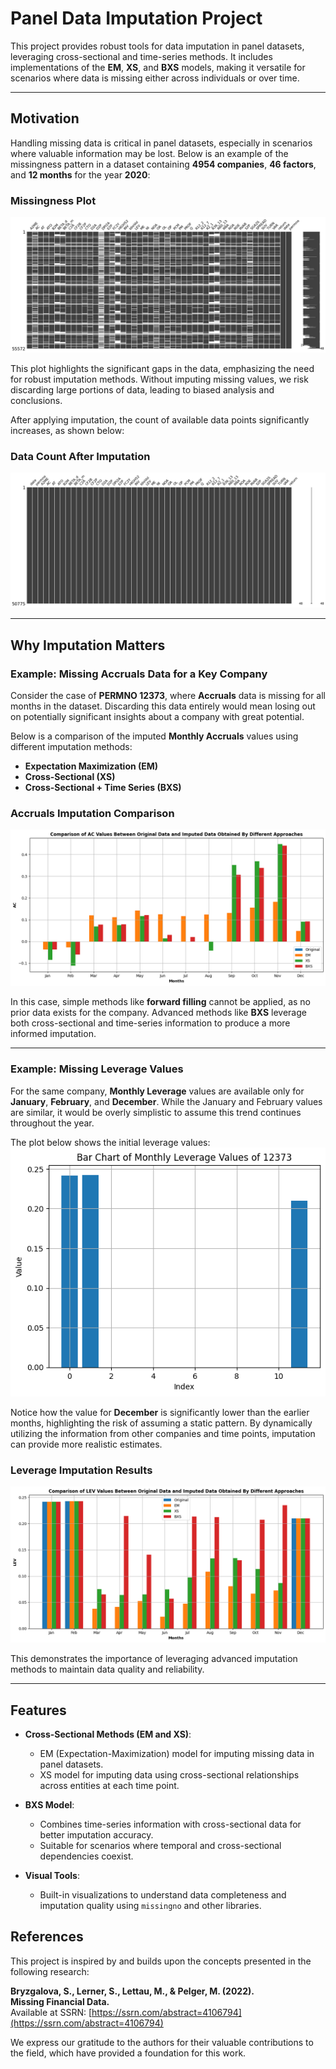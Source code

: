 # Panel Data Imputation Project

This project provides robust tools for data imputation in panel datasets, leveraging cross-sectional and time-series methods. It includes implementations of the **EM**, **XS**, and **BXS** models, making it versatile for scenarios where data is missing either across individuals or over time.

---

## Motivation

Handling missing data is critical in panel datasets, especially in scenarios where valuable information may be lost. Below is an example of the missingness pattern in a dataset containing **4954 companies**, **46 factors**, and **12 months** for the year **2020**:

### Missingness Plot
![Missingness Plot](Plots/missingness_in_the_data.png)

This plot highlights the significant gaps in the data, emphasizing the need for robust imputation methods. Without imputing missing values, we risk discarding large portions of data, leading to biased analysis and conclusions.

After applying imputation, the count of available data points significantly increases, as shown below:

### Data Count After Imputation
![Count After Imputation](Plots/data_after_imputation.png)

---

## Why Imputation Matters

### Example: Missing Accruals Data for a Key Company

Consider the case of **PERMNO 12373**, where **Accruals** data is missing for all months in the dataset. Discarding this data entirely would mean losing out on potentially significant insights about a company with great potential.

Below is a comparison of the imputed **Monthly Accruals** values using different imputation methods:
- **Expectation Maximization (EM)**
- **Cross-Sectional (XS)**
- **Cross-Sectional + Time Series (BXS)**

### Accruals Imputation Comparison
![Accruals Imputation Comparison](Plots/AC_imputation.png)

In this case, simple methods like **forward filling** cannot be applied, as no prior data exists for the company. Advanced methods like **BXS** leverage both cross-sectional and time-series information to produce a more informed imputation.

---

### Example: Missing Leverage Values

For the same company, **Monthly Leverage** values are available only for **January**, **February**, and **December**. While the January and February values are similar, it would be overly simplistic to assume this trend continues throughout the year.

The plot below shows the initial leverage values:
![Initial Leverage Values](Plots/initial_lev.png)

Notice how the value for **December** is significantly lower than the earlier months, highlighting the risk of assuming a static pattern. By dynamically utilizing the information from other companies and time points, imputation can provide more realistic estimates.

### Leverage Imputation Results
![Leverage Imputation Results](Plots/LEV_imputation.png)

This demonstrates the importance of leveraging advanced imputation methods to maintain data quality and reliability.

---

## Features

- **Cross-Sectional Methods (EM and XS)**:
  - EM (Expectation-Maximization) model for imputing missing data in panel datasets.
  - XS model for imputing data using cross-sectional relationships across entities at each time point.
  
- **BXS Model**:
  - Combines time-series information with cross-sectional data for better imputation accuracy.
  - Suitable for scenarios where temporal and cross-sectional dependencies coexist.

- **Visual Tools**:
  - Built-in visualizations to understand data completeness and imputation quality using `missingno` and other libraries.


## References

This project is inspired by and builds upon the concepts presented in the following research:

**Bryzgalova, S., Lerner, S., Lettau, M., & Pelger, M. (2022).**  
**Missing Financial Data.**  
Available at SSRN: [https://ssrn.com/abstract=4106794](https://ssrn.com/abstract=4106794)

We express our gratitude to the authors for their valuable contributions to the field, which have provided a foundation for this work.
